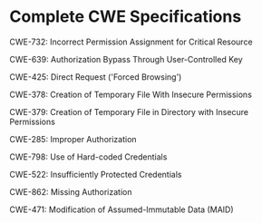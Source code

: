 

# Complete CWE Specifications

CWE-732: Incorrect Permission Assignment for Critical Resource

CWE-639: Authorization Bypass Through User-Controlled Key

CWE-425: Direct Request ('Forced Browsing')

CWE-378: Creation of Temporary File With Insecure Permissions

CWE-379: Creation of Temporary File in Directory with Insecure Permissions

CWE-285: Improper Authorization

CWE-798: Use of Hard-coded Credentials

CWE-522: Insufficiently Protected Credentials

CWE-862: Missing Authorization

CWE-471: Modification of Assumed-Immutable Data (MAID)